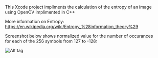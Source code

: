 This Xcode project impliments the calculation of the entropy of an image using 
OpenCV implimented in C++ 

More information on Entropy:
https://en.wikipedia.org/wiki/Entropy_%28information_theory%29

Screenshot below shows normalized value for the number of occurances for each of the 256 symbols from 127 to -128: 


![Alt tag](https://github.com/arjunm13/EntropyAndHuffman---Multi-media-Lab-Project/blob/master/Screen%20Shot%202016-01-20%20at%203.23.55%20PM.png?raw=true)
